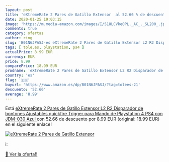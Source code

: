 ```yaml
---
layout: post
title: 'eXtremeRate 2 Pares de Gatillo Extensor  al 52.66 % de descuento'
date: 2020-01-25 19:03:15
image: 'https://m.media-amazon.com/images/I/518LCVke0PL._AC_._SL200_.jpg'
comments: true
category: ofertas
author: ring
slug: 'B01N6JPASJ-es eXtremeRate 2 Pares de Gatillo Extensor L2 R2 Disparador...'
tags: [ tole.es, playstation, ps4 ]
actualPrice: 8.99 EUR
currency: EUR
price: 8.99
comparePrice: 18.99 EUR
prodname: 'eXtremeRate 2 Pares de Gatillo Extensor L2 R2 Disparador de bontones Ajustables quickfire Trigger para Mando de Playstation 4 PS4 con JDM-030 Azul '
country: 'es'
flag: '🇪🇸'
buyurl: 'https://www.amazon.es/dp/B01N6JPASJ/?tag=tolees-21'
descuento: '52.66'
average: '8.99'
---
```


Está [eXtremeRate 2 Pares de Gatillo Extensor L2 R2 Disparador de bontones Ajustables quickfire Trigger para Mando de Playstation 4 PS4 con JDM-030 Azul ](https://www.amazon.es/dp/B01N6JPASJ/?tag=tolees-21) con 52.66 de descuento por 8.99 EUR (original: 18.99 EUR) en el siguiente enlace!

[![eXtremeRate 2 Pares de Gatillo Extensor ](https://m.media-amazon.com/images/I/518LCVke0PL._AC_._SL200_.jpg)](https://www.amazon.es/dp/B01N6JPASJ/?tag=tolees-21)

ℹ️:


[🛒 Ver la oferta!!](https://www.amazon.es/dp/B01N6JPASJ/?tag=tolees-21)
